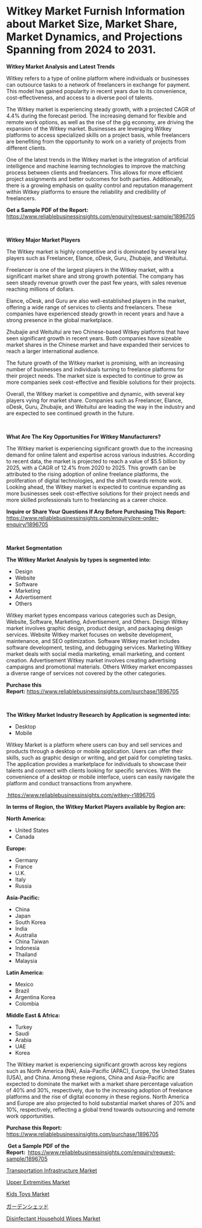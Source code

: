 <p><h1>Witkey Market Furnish Information about Market Size, Market Share, Market Dynamics, and Projections Spanning from 2024 to 2031.</h1></p><p><strong>Witkey Market Analysis and Latest Trends</strong></p>
<p><p>Witkey refers to a type of online platform where individuals or businesses can outsource tasks to a network of freelancers in exchange for payment. This model has gained popularity in recent years due to its convenience, cost-effectiveness, and access to a diverse pool of talents.</p><p>The Witkey market is experiencing steady growth, with a projected CAGR of 4.4% during the forecast period. The increasing demand for flexible and remote work options, as well as the rise of the gig economy, are driving the expansion of the Witkey market. Businesses are leveraging Witkey platforms to access specialized skills on a project basis, while freelancers are benefiting from the opportunity to work on a variety of projects from different clients.</p><p>One of the latest trends in the Witkey market is the integration of artificial intelligence and machine learning technologies to improve the matching process between clients and freelancers. This allows for more efficient project assignments and better outcomes for both parties. Additionally, there is a growing emphasis on quality control and reputation management within Witkey platforms to ensure the reliability and credibility of freelancers.</p></p>
<p><strong>Get a Sample PDF of the Report:&nbsp;</strong> <a href="https://www.reliablebusinessinsights.com/enquiry/request-sample/1896705">https://www.reliablebusinessinsights.com/enquiry/request-sample/1896705</a></p>
<p>&nbsp;</p>
<p><strong>Witkey Major Market Players</strong></p>
<p><p>The Witkey market is highly competitive and is dominated by several key players such as Freelancer, Elance, oDesk, Guru, Zhubajie, and Weituitui. </p><p>Freelancer is one of the largest players in the Witkey market, with a significant market share and strong growth potential. The company has seen steady revenue growth over the past few years, with sales revenue reaching millions of dollars.</p><p>Elance, oDesk, and Guru are also well-established players in the market, offering a wide range of services to clients and freelancers. These companies have experienced steady growth in recent years and have a strong presence in the global marketplace.</p><p>Zhubajie and Weituitui are two Chinese-based Witkey platforms that have seen significant growth in recent years. Both companies have sizeable market shares in the Chinese market and have expanded their services to reach a larger international audience.</p><p>The future growth of the Witkey market is promising, with an increasing number of businesses and individuals turning to freelance platforms for their project needs. The market size is expected to continue to grow as more companies seek cost-effective and flexible solutions for their projects.</p><p>Overall, the Witkey market is competitive and dynamic, with several key players vying for market share. Companies such as Freelancer, Elance, oDesk, Guru, Zhubajie, and Weituitui are leading the way in the industry and are expected to see continued growth in the future.</p></p>
<p>&nbsp;</p>
<p><strong>What Are The Key Opportunities For Witkey Manufacturers?</strong></p>
<p><p>The Witkey market is experiencing significant growth due to the increasing demand for online talent and expertise across various industries. According to recent data, the market is projected to reach a value of $5.5 billion by 2025, with a CAGR of 12.4% from 2020 to 2025. This growth can be attributed to the rising adoption of online freelance platforms, the proliferation of digital technologies, and the shift towards remote work. Looking ahead, the Witkey market is expected to continue expanding as more businesses seek cost-effective solutions for their project needs and more skilled professionals turn to freelancing as a career choice.</p></p>
<p><strong>Inquire or Share Your Questions If Any Before Purchasing This Report:</strong> <a href="https://www.reliablebusinessinsights.com/enquiry/pre-order-enquiry/1896705">https://www.reliablebusinessinsights.com/enquiry/pre-order-enquiry/1896705</a></p>
<p>&nbsp;</p>
<p><strong>Market Segmentation</strong></p>
<p><strong>The Witkey Market Analysis by types is segmented into:</strong></p>
<p><ul><li>Design</li><li>Website</li><li>Software</li><li>Marketing</li><li>Advertisement</li><li>Others</li></ul></p>
<p><p>Witkey market types encompass various categories such as Design, Website, Software, Marketing, Advertisement, and Others. Design Witkey market involves graphic design, product design, and packaging design services. Website Witkey market focuses on website development, maintenance, and SEO optimization. Software Witkey market includes software development, testing, and debugging services. Marketing Witkey market deals with social media marketing, email marketing, and content creation. Advertisement Witkey market involves creating advertising campaigns and promotional materials. Others Witkey market encompasses a diverse range of services not covered by the other categories.</p></p>
<p><strong>Purchase this Report:&nbsp;</strong><a href="https://www.reliablebusinessinsights.com/purchase/1896705">https://www.reliablebusinessinsights.com/purchase/1896705</a></p>
<p>&nbsp;</p>
<p><strong>The Witkey Market Industry Research by Application is segmented into:</strong></p>
<p><ul><li>Desktop</li><li>Mobile</li></ul></p>
<p><p>Witkey Market is a platform where users can buy and sell services and products through a desktop or mobile application. Users can offer their skills, such as graphic design or writing, and get paid for completing tasks. The application provides a marketplace for individuals to showcase their talents and connect with clients looking for specific services. With the convenience of a desktop or mobile interface, users can easily navigate the platform and conduct transactions from anywhere.</p></p>
<p><a href="https://www.reliablebusinessinsights.com/witkey-r1896705">&nbsp;https://www.reliablebusinessinsights.com/witkey-r1896705</a></p>
<p><strong>In terms of Region, the Witkey Market Players available by Region are:</strong></p>
<p>
    <p> <strong> North America: </strong>
        <ul>
            <li>United States</li>
            <li>Canada</li>
        </ul>
        </p> 
    <p> <strong> Europe: </strong>
        <ul>
            <li>Germany</li>
            <li>France</li>
            <li>U.K.</li>
            <li>Italy</li>
            <li>Russia</li>
        </ul>
        </p> 
    <p> <strong> Asia-Pacific: </strong>
        <ul>
            <li>China</li>
            <li>Japan</li>
            <li>South Korea</li>
            <li>India</li>
            <li>Australia</li>
            <li>China Taiwan</li>
            <li>Indonesia</li>
            <li>Thailand</li>
            <li>Malaysia</li>
        </ul>
        </p> 
    <p> <strong> Latin America: </strong>
        <ul>
            <li>Mexico</li>
            <li>Brazil</li>
            <li>Argentina Korea</li>
            <li>Colombia</li>
        </ul>
        </p> 
    <p> <strong> Middle East & Africa: </strong>
        <ul>
            <li>Turkey</li>
            <li>Saudi</li>
            <li>Arabia</li>
            <li>UAE</li>
            <li>Korea</li>
        </ul>
    </p>
    </p>
<p><p>The Witkey market is experiencing significant growth across key regions such as North America (NA), Asia-Pacific (APAC), Europe, the United States (USA), and China. Among these regions, China and Asia-Pacific are expected to dominate the market with a market share percentage valuation of 40% and 30%, respectively, due to the increasing adoption of freelance platforms and the rise of digital economy in these regions. North America and Europe are also projected to hold substantial market shares of 20% and 10%, respectively, reflecting a global trend towards outsourcing and remote work opportunities.</p></p>
<p><strong>Purchase this Report: </strong><a href="https://www.reliablebusinessinsights.com/purchase/1896705">https://www.reliablebusinessinsights.com/purchase/1896705</a></p>
<p>&nbsp;<strong>Get a Sample PDF of the Report:&nbsp;&nbsp;</strong><a href="https://www.reliablebusinessinsights.com/enquiry/request-sample/1896705">https://www.reliablebusinessinsights.com/enquiry/request-sample/1896705</a></p>
<p><strong></strong></p>
<p><p><a href="https://github.com/biheemgalvinlouises6hokrh3h/Market-Research-Report-List-3/blob/main/transportation-infrastructure-market.md">Transportation Infrastructure Market</a></p><p><a href="https://github.com/IzaiahBartell/Market-Research-Report-List-2/blob/main/upper-extremities-market.md">Upper Extremities Market</a></p><p><a href="https://www.linkedin.com/pulse/evaluating-global-kids-toys-market-trends-growth-opportunities-asuue">Kids Toys Market</a></p><p><a href="https://github.com/KaydenJohns1964/Market-Research-Report-List-2/blob/main/8446619181522.md">ガーデンシェッド</a></p><p><a href="https://www.linkedin.com/pulse/disinfectant-household-wipes-market-share-new-trends-analysis-xgbrc">Disinfectant Household Wipes Market</a></p></p>
